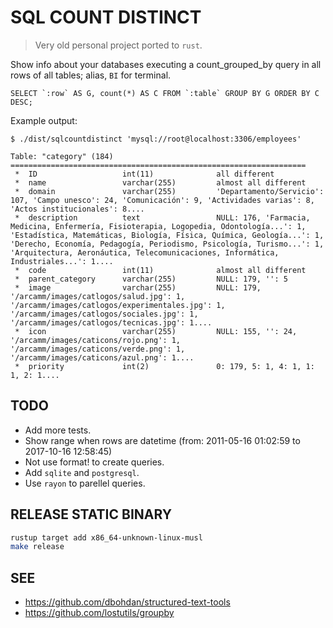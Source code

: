 SQL COUNT DISTINCT
==================

> Very old personal project ported to `rust`.

Show info about your databases executing a count_grouped_by query in all rows of all tables; alias, `BI` for terminal.

```
SELECT `:row` AS G, count(*) AS C FROM `:table` GROUP BY G ORDER BY C DESC;
```

Example output:

```
$ ./dist/sqlcountdistinct 'mysql://root@localhost:3306/employees'

Table: "category" (184)
==================================================================
 *  ID                   int(11)              all different
 *  name                 varchar(255)         almost all different
 *  domain               varchar(255)         'Departamento/Servicio': 107, 'Campo unesco': 24, 'Comunicación': 9, 'Actividades varias': 8, 'Actos institucionales': 8....
 *  description          text                 NULL: 176, 'Farmacia, Medicina, Enfermería, Fisioterapia, Logopedia, Odontología...': 1, 'Estadística, Matemáticas, Biología, Física, Química, Geología...': 1, 'Derecho, Economía, Pedagogía, Periodismo, Psicología, Turismo...': 1, 'Arquitectura, Aeronáutica, Telecomunicaciones, Informática, Industriales...': 1....
 *  code                 int(11)              almost all different
 *  parent_category      varchar(255)         NULL: 179, '': 5
 *  image                varchar(255)         NULL: 179, '/arcamm/images/catlogos/salud.jpg': 1, '/arcamm/images/catlogos/experimentales.jpg': 1, '/arcamm/images/catlogos/sociales.jpg': 1, '/arcamm/images/catlogos/tecnicas.jpg': 1....
 *  icon                 varchar(255)         NULL: 155, '': 24, '/arcamm/images/caticons/rojo.png': 1, '/arcamm/images/caticons/verde.png': 1, '/arcamm/images/caticons/azul.png': 1....
 *  priority             int(2)               0: 179, 5: 1, 4: 1, 1: 1, 2: 1....

```


TODO
-----

* Add more tests.
* Show range when rows are datetime (from: 2011-05-16 01:02:59 to 2017-10-16 12:58:45)
* Not use format! to create queries.
* Add `sqlite` and `postgresql`.
* Use `rayon` to parellel queries.


RELEASE STATIC BINARY
---------------------

```sh
rustup target add x86_64-unknown-linux-musl
make release
```

SEE
---

* https://github.com/dbohdan/structured-text-tools
* https://github.com/lostutils/groupby
